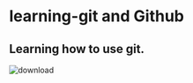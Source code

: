 # learning-git and Github
## Learning how to use git.

![download](https://github.com/BrianMaurice/learning-git/assets/57826988/bc882b90-20e7-48ed-bb68-981289a0e54a)


